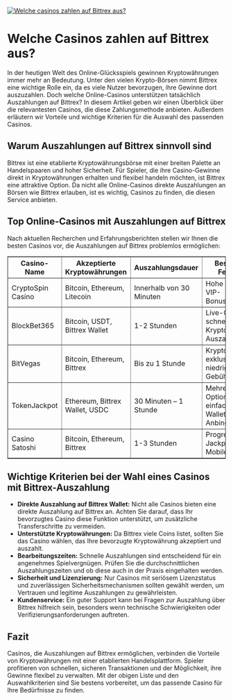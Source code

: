 [![Welche casinos zahlen auf Bittrex aus?](https://123-caf.pages.dev/gitsignup.png)](https://vrmoo.ru/Bt82HjjY)

<h1>Welche Casinos zahlen auf Bittrex aus?</h1> <p>In der heutigen Welt des Online-Glücksspiels gewinnen Kryptowährungen immer mehr an Bedeutung. Unter den vielen Krypto-Börsen nimmt Bittrex eine wichtige Rolle ein, da es viele Nutzer bevorzugen, ihre Gewinne dort auszuzahlen. Doch welche Online-Casinos unterstützen tatsächlich Auszahlungen auf Bittrex? In diesem Artikel geben wir einen Überblick über die relevantesten Casinos, die diese Zahlungsmethode anbieten. Außerdem erläutern wir Vorteile und wichtige Kriterien für die Auswahl des passenden Casinos.</p>  <h2>Warum Auszahlungen auf Bittrex sinnvoll sind</h2> <p>Bittrex ist eine etablierte Kryptowährungsbörse mit einer breiten Palette an Handelspaaren und hoher Sicherheit. Für Spieler, die ihre Casino-Gewinne direkt in Kryptowährungen erhalten und flexibel handeln möchten, ist Bittrex eine attraktive Option. Da nicht alle Online-Casinos direkte Auszahlungen an Börsen wie Bittrex erlauben, ist es wichtig, Casinos zu finden, die diesen Service anbieten.</p>  <h2>Top Online-Casinos mit Auszahlungen auf Bittrex</h2> <p>Nach aktuellen Recherchen und Erfahrungsberichten stellen wir Ihnen die besten Casinos vor, die Auszahlungen auf Bittrex problemlos ermöglichen:</p>  <table border="1" cellpadding="8" cellspacing="0" style="border-collapse: collapse; width: 100%; max-width: 700px;"> <thead> <tr> <th>Casino-Name</th> <th>Akzeptierte Kryptowährungen</th> <th>Auszahlungsdauer</th> <th>Besondere Features</th> </tr> </thead> <tbody> <tr> <td>CryptoSpin Casino</td> <td>Bitcoin, Ethereum, Litecoin</td> <td>Innerhalb von 30 Minuten</td> <td>Hohe Limits, VIP-Bonusprogramm</td> </tr> <tr> <td>BlockBet365</td> <td>Bitcoin, USDT, Bittrex Wallet</td> <td>1-2 Stunden</td> <td>Live-Casino, schnelle Krypto-Auszahlung</td> </tr> <tr> <td>BitVegas</td> <td>Bitcoin, Ethereum, Bittrex</td> <td>Bis zu 1 Stunde</td> <td>Krypto-exklusive Spiele, niedrige Gebühren</td> </tr> <tr> <td>TokenJackpot</td> <td>Ethereum, Bittrex Wallet, USDC</td> <td>30 Minuten – 1 Stunde</td> <td>Mehrere Token-Optionen, einfache Wallet-Anbindung</td> </tr> <tr> <td>Casino Satoshi</td> <td>Bitcoin, Ethereum, Bittrex</td> <td>1-3 Stunden</td> <td>Progressive Jackpots, Mobile App</td> </tr> </tbody> </table>  <h2>Wichtige Kriterien bei der Wahl eines Casinos mit Bittrex-Auszahlung</h2> <ul> <li><strong>Direkte Auszahlung auf Bittrex Wallet:</strong> Nicht alle Casinos bieten eine direkte Auszahlung auf Bittrex an. Achten Sie darauf, dass Ihr bevorzugtes Casino diese Funktion unterstützt, um zusätzliche Transferschritte zu vermeiden.</li> <li><strong>Unterstützte Kryptowährungen:</strong> Da Bittrex viele Coins listet, sollten Sie das Casino wählen, das Ihre bevorzugte Kryptowährung akzeptiert und auszahlt.</li> <li><strong>Bearbeitungszeiten:</strong> Schnelle Auszahlungen sind entscheidend für ein angenehmes Spielvergnügen. Prüfen Sie die durchschnittlichen Auszahlungszeiten und ob diese auch in der Praxis eingehalten werden.</li> <li><strong>Sicherheit und Lizenzierung:</strong> Nur Casinos mit seriösem Lizenzstatus und zuverlässigen Sicherheitsmechanismen sollten gewählt werden, um Vertrauen und legitime Auszahlungen zu gewährleisten.</li> <li><strong>Kundenservice:</strong> Ein guter Support kann bei Fragen zur Auszahlung über Bittrex hilfreich sein, besonders wenn technische Schwierigkeiten oder Verifizierungsanforderungen auftreten.</li> </ul>  <h2>Fazit</h2> <p>Casinos, die Auszahlungen auf Bittrex ermöglichen, verbinden die Vorteile von Kryptowährungen mit einer etablierten Handelsplattform. Spieler profitieren von schnellen, sicheren Transaktionen und der Möglichkeit, ihre Gewinne flexibel zu verwalten. Mit der obigen Liste und den Auswahlkriterien sind Sie bestens vorbereitet, um das passende Casino für Ihre Bedürfnisse zu finden.</p>